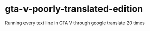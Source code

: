 # gta-v-poorly-translated-edition
Running every text line in GTA V through google translate 20 times
